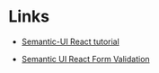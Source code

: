 # Links

* [Semantic-UI React tutorial](https://www.robinwieruch.de/react-semantic-ui-tutorial/)

* [Semantic UI React Form Validation](https://medium.com/@krandles/validating-forms-in-semantic-ui-react-a057957f1dd6)
